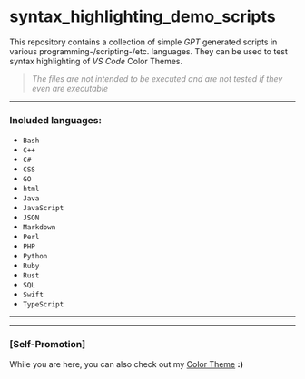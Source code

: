 # syntax_highlighting_demo_scripts

This repository contains a collection of simple *GPT* generated scripts in various programming-/scripting-/etc. languages. They can be used to test syntax highlighting of *VS Code* Color Themes.
> <span style="opacity: 0.7;"><i>The files are not intended to be executed and are not tested if they even are executable</i></span>

---

### Included languages:
- `Bash`
- `C++`
- `C#`
- `CSS`
- `GO`
- `html`
- `Java`
- `JavaScript`
- `JSON`
- `Markdown`
- `Perl`
- `PHP`
- `Python`
- `Ruby`
- `Rust`
- `SQL`
- `Swift`
- `TypeScript`


---
---
### **[Self-Promotion]**





While you are here, you can also check out my [Color Theme](https://github.com/OmegaDawn/cyberspace_color_theme) **:)**

